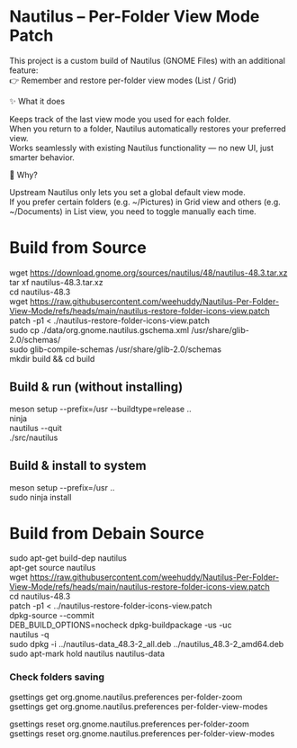 # Nautilus – Per-Folder View Mode Patch

This project is a custom build of Nautilus (GNOME Files) with an additional feature: \
👉 Remember and restore per-folder view modes (List / Grid)

✨ What it does

Keeps track of the last view mode you used for each folder. \
When you return to a folder, Nautilus automatically restores your preferred view. \
Works seamlessly with existing Nautilus functionality — no new UI, just smarter behavior.

🔧 Why?

Upstream Nautilus only lets you set a global default view mode. \
If you prefer certain folders (e.g. ~/Pictures) in Grid view and others (e.g. ~/Documents) in List view, you need to toggle manually each time.

# Build from Source 
wget https://download.gnome.org/sources/nautilus/48/nautilus-48.3.tar.xz \
tar xf nautilus-48.3.tar.xz \
cd nautilus-48.3 \
wget https://raw.githubusercontent.com/weehuddy/Nautilus-Per-Folder-View-Mode/refs/heads/main/nautilus-restore-folder-icons-view.patch \
patch -p1 < ./nautilus-restore-folder-icons-view.patch \
sudo cp ./data/org.gnome.nautilus.gschema.xml /usr/share/glib-2.0/schemas/ \
sudo glib-compile-schemas /usr/share/glib-2.0/schemas \
mkdir build && cd build

## Build & run (without installing) ###
meson setup --prefix=/usr --buildtype=release .. \
ninja \
nautilus --quit \
./src/nautilus 

## Build & install to system ###
meson setup --prefix=/usr .. \
sudo ninja install

# Build from Debain Source ###
sudo apt-get build-dep nautilus \
apt-get source nautilus \
wget https://raw.githubusercontent.com/weehuddy/Nautilus-Per-Folder-View-Mode/refs/heads/main/nautilus-restore-folder-icons-view.patch \
cd nautilus-48.3 \
patch -p1 < ../nautilus-restore-folder-icons-view.patch \
dpkg-source --commit \
DEB_BUILD_OPTIONS=nocheck dpkg-buildpackage -us -uc \
nautilus -q \
sudo dpkg -i ../nautilus-data_48.3-2_all.deb ../nautilus_48.3-2_amd64.deb \
sudo apt-mark hold nautilus nautilus-data 

### Check folders saving 
gsettings get org.gnome.nautilus.preferences per-folder-zoom \
gsettings get org.gnome.nautilus.preferences per-folder-view-modes

gsettings reset org.gnome.nautilus.preferences per-folder-zoom \
gsettings reset org.gnome.nautilus.preferences per-folder-view-modes
